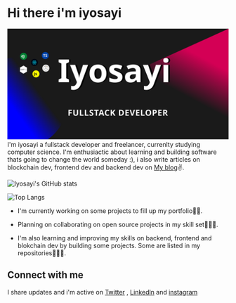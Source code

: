 # Hi there i'm iyosayi

![Cover Image](./assets/coverImage.svg)
I'm iyosayi a fullstack developer and freelancer, currenlty studying computer science. I'm enthusiactic about learning and building software thats going to change the world someday :), i also write articles on blockchain dev, frontend dev and backend dev on [My blog](https://Iyostack.hasnode.dev)✌.

![Iyosayi's GitHub stats](https://github-readme-stats.vercel.app/api?username=iyosayi-dexter&count_private=true&show_icons=true)

![Top Langs](https://github-readme-stats.vercel.app/api/top-langs/?username=iyosayi-dexter&layout=compact)

* I'm currently working on some projects to fill up my portfolio💪🏾.

* Planning on collaborating on open source projects in my skill set👨🏾‍🔬.

* I'm also learning and improving my skills on backend, frontend and blokchain dev by building some projects. Some are listed in my repositories👨🏾‍💻.

## Connect with me

I share updates and i'm active on  [Twitter](https://twitter.com/iyosayi18) , [Linkedln](https://www.linkedin.com/in/iyosayi-onaiwu-6a8739212/) and [instagram](https://instagram.com/iyosayi18)